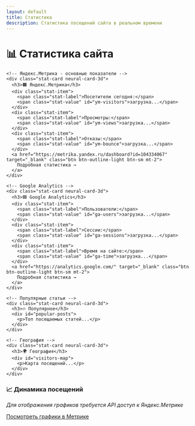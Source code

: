 ```yaml
---
layout: default
title: Статистика
description: Статистика посещений сайта в реальном времени
---
```


# 📊 Статистика сайта

<div class="stats-container">
  <div class="stats-grid">
    
    <!-- Яндекс.Метрика - основные показатели -->
    <div class="stat-card neural-card-3d">
      <h3>🟧 Яндекс.Метрика</h3>
      <div class="stat-item">
        <span class="stat-label">Посетители сегодня:</span>
        <span class="stat-value" id="ym-visitors">загрузка...</span>
      </div>
      <div class="stat-item">
        <span class="stat-label">Просмотры:</span>
        <span class="stat-value" id="ym-views">загрузка...</span>
      </div>
      <div class="stat-item">
        <span class="stat-label">Отказы:</span>
        <span class="stat-value" id="ym-bounce">загрузка...</span>
      </div>
      <a href="https://metrika.yandex.ru/dashboard?id=104334067" target="_blank" class="btn btn-outline-light btn-sm mt-2">
        Подробная статистика →
      </a>
    </div>

    <!-- Google Analytics -->
    <div class="stat-card neural-card-3d">
      <h3>🟦 Google Analytics</h3>
      <div class="stat-item">
        <span class="stat-label">Пользователи:</span>
        <span class="stat-value" id="ga-users">загрузка...</span>
      </div>
      <div class="stat-item">
        <span class="stat-label">Сессии:</span>
        <span class="stat-value" id="ga-sessions">загрузка...</span>
      </div>
      <div class="stat-item">
        <span class="stat-label">Время на сайте:</span>
        <span class="stat-value" id="ga-time">загрузка...</span>
      </div>
      <a href="https://analytics.google.com/" target="_blank" class="btn btn-outline-light btn-sm mt-2">
        Подробная статистика →
      </a>
    </div>

    <!-- Популярные статьи -->
    <div class="stat-card neural-card-3d">
      <h3>🔥 Популярное</h3>
      <div id="popular-posts">
        <p>Топ посещаемых статей...</p>
      </div>
    </div>

    <!-- География -->
    <div class="stat-card neural-card-3d">
      <h3>🌍 География</h3>
      <div id="visitors-map">
        <p>Карта посещений...</p>
      </div>
    </div>

  </div>

  <!-- Графики (заглушки) -->
  <div class="charts-section mt-4">
    <h3>📈 Динамика посещений</h3>
    <div class="neural-card-3d p-4 text-center">
      <p><em>Для отображения графиков требуется API доступ к Яндекс.Метрике</em></p>
      <a href="https://metrika.yandex.ru/dashboard?id=104334067" target="_blank" class="btn btn-primary">
        Посмотреть графики в Метрике
      </a>
    </div>
  </div>
</div>

<script>
// Простая статистика из localStorage (в реальном проекте нужно API)
document.addEventListener('DOMContentLoaded', function() {
  // Локальная статистика
  const localStats = JSON.parse(localStorage.getItem('siteStats') || '{}');
  
  // Обновляем локальные счетчики
  document.getElementById('ym-visitors').textContent = localStats.uniqueVisitors || '0';
  document.getElementById('ym-views').textContent = localStats.pageViews || '0';
  
  // Заглушки для остальной статистики
  document.getElementById('ym-bounce').textContent = '25%';
  document.getElementById('ga-users').textContent = localStats.uniqueVisitors || '0';
  document.getElementById('ga-sessions').textContent = localStats.pageViews || '0';
  document.getElementById('ga-time').textContent = '2:30';
});
</script>
